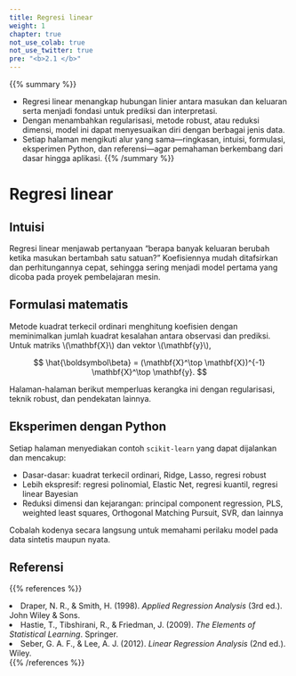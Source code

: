 ```yaml
---
title: Regresi linear
weight: 1
chapter: true
not_use_colab: true
not_use_twitter: true
pre: "<b>2.1 </b>"
---
```


{{% summary %}}
- Regresi linear menangkap hubungan linier antara masukan dan keluaran serta menjadi fondasi untuk prediksi dan interpretasi.
- Dengan menambahkan regularisasi, metode robust, atau reduksi dimensi, model ini dapat menyesuaikan diri dengan berbagai jenis data.
- Setiap halaman mengikuti alur yang sama—ringkasan, intuisi, formulasi, eksperimen Python, dan referensi—agar pemahaman berkembang dari dasar hingga aplikasi.
{{% /summary %}}

# Regresi linear

## Intuisi
Regresi linear menjawab pertanyaan “berapa banyak keluaran berubah ketika masukan bertambah satu satuan?” Koefisiennya mudah ditafsirkan dan perhitungannya cepat, sehingga sering menjadi model pertama yang dicoba pada proyek pembelajaran mesin.

## Formulasi matematis
Metode kuadrat terkecil ordinari menghitung koefisien dengan meminimalkan jumlah kuadrat kesalahan antara observasi dan prediksi. Untuk matriks \\(\mathbf{X}\\) dan vektor \\(\mathbf{y}\\),

$$
\hat{\boldsymbol\beta} = (\mathbf{X}^\top \mathbf{X})^{-1} \mathbf{X}^\top \mathbf{y}.
$$

Halaman-halaman berikut memperluas kerangka ini dengan regularisasi, teknik robust, dan pendekatan lainnya.

## Eksperimen dengan Python
Setiap halaman menyediakan contoh `scikit-learn` yang dapat dijalankan dan mencakup:

- Dasar-dasar: kuadrat terkecil ordinari, Ridge, Lasso, regresi robust  
- Lebih ekspresif: regresi polinomial, Elastic Net, regresi kuantil, regresi linear Bayesian  
- Reduksi dimensi dan kejarangan: principal component regression, PLS, weighted least squares, Orthogonal Matching Pursuit, SVR, dan lainnya

Cobalah kodenya secara langsung untuk memahami perilaku model pada data sintetis maupun nyata.

## Referensi
{{% references %}}
<li>Draper, N. R., &amp; Smith, H. (1998). <i>Applied Regression Analysis</i> (3rd ed.). John Wiley &amp; Sons.</li>
<li>Hastie, T., Tibshirani, R., &amp; Friedman, J. (2009). <i>The Elements of Statistical Learning</i>. Springer.</li>
<li>Seber, G. A. F., &amp; Lee, A. J. (2012). <i>Linear Regression Analysis</i> (2nd ed.). Wiley.</li>
{{% /references %}}

